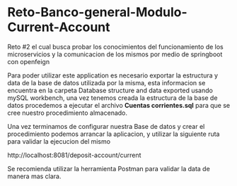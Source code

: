 # Reto-Banco-general-Modulo-Current-Account

Reto #2 el cual busca probar los conocimientos del funcionamiento de los microservicios y la comunicacion de los mismos por medio de springboot con openfeign

Para poder utilizar este application es necesario exportar la estructura y data de la base de datos utilizada por la misma, esta informacion se encuentra en la carpeta 
Database structure and data exported usando mySQL workbench, una vez tenemos creada la estructura de la base de datos procedemos a ejecutar el 
archivo **Cuentas corrientes.sql** para que se cree nuestro procedimiento almacenado.

Una vez terminamos de configurar nuestra Base de datos y crear el procedimiento podemos arrancar la aplicacion,  y utilizar la siguiente ruta para validar la ejecucion del mismo

http://localhost:8081/deposit-account/current

Se recomienda utilizar la herramienta Postman para validar la data de manera mas clara.
